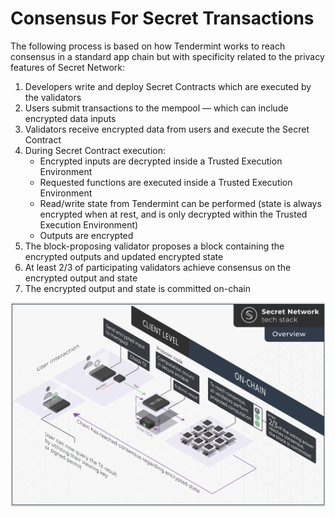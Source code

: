 # Consensus For Secret Transactions

The following process is based on how Tendermint works to reach consensus in a standard app chain but with specificity related to the privacy features of Secret Network:&#x20;

1. Developers write and deploy Secret Contracts which are executed by the validators&#x20;
2. Users submit transactions to the mempool — which can include encrypted data inputs&#x20;
3. Validators receive encrypted data from users and execute the Secret Contract&#x20;
4. During Secret Contract execution:&#x20;
   * Encrypted inputs are decrypted inside a Trusted Execution Environment&#x20;
   * Requested functions are executed inside a Trusted Execution Environment&#x20;
   * Read/write state from Tendermint can be performed (state is always encrypted when at rest, and is only decrypted within the Trusted Execution Environment)&#x20;
   * Outputs are encrypted&#x20;
5. The block-proposing validator proposes a block containing the encrypted outputs and updated encrypted state&#x20;
6. At least 2/3 of participating validators achieve consensus on the encrypted output and state
7. The encrypted output and state is committed on-chain

![](<../../../.gitbook/assets/image (3).png>)

